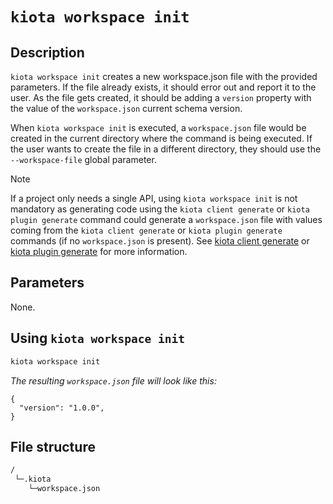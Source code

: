 # `kiota workspace init`

## Description

`kiota workspace init` creates a new workspace.json file with the provided parameters. If the file already exists, it should error out and report it to the user. As the file gets created, it should be adding a `version` property with the value of the `workspace.json` current schema version. 

When `kiota workspace init` is executed, a `workspace.json` file would be created in the current directory where the command is being executed. If the user wants to create the file in a different directory, they should use the `--workspace-file` global parameter.

> [!NOTE] 
> If a project only needs a single API, using `kiota workspace init` is not mandatory as generating code using the `kiota client generate` or `kiota plugin generate` command could generate a `workspace.json` file with values coming from the `kiota client generate` or `kiota plugin generate` commands (if no `workspace.json` is present). See [kiota client generate](./client-generate.md) or [kiota plugin generate](./plugin-generate.md) for more information.

## Parameters

None.

## Using `kiota workspace init`

```bash
kiota workspace init
```

_The resulting `workspace.json` file will look like this:_

```jsonc
{
  "version": "1.0.0",
}
```

## File structure
```bash
/
 └─.kiota
    └─workspace.json
```